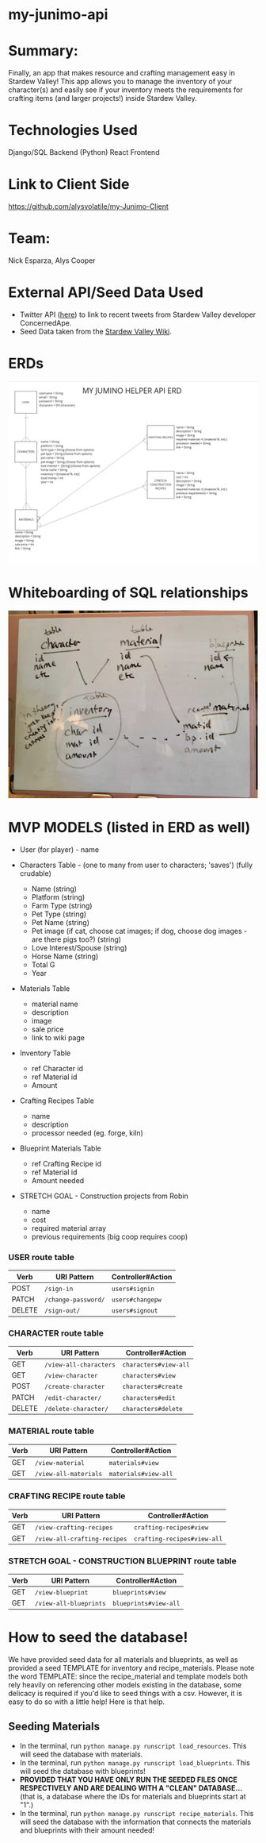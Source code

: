# my-junimo-api

# Summary: 
Finally, an app that makes resource and crafting management easy in Stardew Valley! This app allows you to manage the inventory of your character(s) and easily see if your inventory meets the requirements for crafting items (and larger projects!) inside Stardew Valley.

# Technologies Used
Django/SQL Backend (Python)
React Frontend

# Link to Client Side
https://github.com/alysvolatile/my-Junimo-Client

# Team:
Nick Esparza, Alys Cooper

# External API/Seed Data Used
* Twitter API (<a href='https://developer.twitter.com/en/products/twitter-api'>here</a>) to link to recent tweets from Stardew Valley developer ConcernedApe.
* Seed Data taken from the <a href='https://stardewvalleywiki.com/'>Stardew Valley Wiki</a>.

# ERDs
<img src='./my-junimo-helper-erd.png' max-width='800px'/>

# Whiteboarding of SQL relationships
<img src='./Images/SQL_relationship_diagram.jpg' max-width='800px'/>

# MVP MODELS (listed in ERD as well)
* User (for player) - name
* Characters Table - (one to many from user to characters; 'saves') (fully crudable) 
    - Name (string)
    - Platform (string)
    - Farm Type (string)
    - Pet Type (string)
    - Pet Name (string)
    - Pet image (if cat, choose cat images; if dog, choose dog images - are there pigs too?) (string)
    - Love Interest/Spouse (string)
    - Horse Name (string)
    - Total G
    - Year 
* Materials Table
    - material name
    - description
    - image
    - sale price
    - link to wiki page
* Inventory Table
    - ref Character id
    - ref Material id
    - Amount 
* Crafting Recipes Table
    - name
    - description
    - processor needed (eg. forge, kiln)
* Blueprint Materials Table
    - ref Crafting Recipe id
    - ref Material id
    - Amount needed


* STRETCH GOAL - Construction projects from Robin 
    - name
    - cost
    - required material array
    - previous requirements (big coop requires coop)

### USER route table

| Verb   | URI Pattern            | Controller#Action |
|--------|------------------------|-------------------|
| POST   | `/sign-in`             | `users#signin`    |
| PATCH  | `/change-password/`    | `users#changepw`  |
| DELETE | `/sign-out/`           | `users#signout`   |

### CHARACTER route table

| Verb   | URI Pattern            | Controller#Action |
|--------|------------------------|-------------------|
| GET    | `/view-all-characters` | `characters#view-all`   |
| GET    | `/view-character`        | `characters#view`   |
| POST   | `/create-character`      | `characters#create`    |
| PATCH  | `/edit-character/`       | `characters#edit`  |
| DELETE | `/delete-character/`     | `characters#delete`   |

### MATERIAL route table

| Verb   | URI Pattern            | Controller#Action |
|--------|------------------------|-------------------|
| GET    | `/view-material`        | `materials#view`   |
| GET    | `/view-all-materials`        | `materials#view-all`   |

### CRAFTING RECIPE route table

| Verb   | URI Pattern            | Controller#Action |
|--------|------------------------|-------------------|
| GET    | `/view-crafting-recipes`        | `crafting-recipes#view`   |
| GET    | `/view-all-crafting-recipes`        | `crafting-recipes#view-all`   |

### STRETCH GOAL - CONSTRUCTION BLUEPRINT route table

| Verb   | URI Pattern            | Controller#Action |
|--------|------------------------|-------------------|
| GET    | `/view-blueprint`        | `blueprints#view`   |
| GET    | `/view-all-blueprints`        | `blueprints#view-all`   |

# How to seed the database!

We have provided seed data for all materials and blueprints, as well as provided a seed TEMPLATE for inventory and recipe_materials. Please note the word TEMPLATE: since the recipe_material and template models both rely heavily on referencing other models existing in the database, some delicacy is required if you'd like to seed things with a csv. However, it is easy to do so with a little help! Here is that help.

## Seeding Materials
* In the terminal, run ```python manage.py runscript load_resources```. This will seed the database with materials.
* In the terminal, run ```python manage.py runscript load_blueprints```. This will seed the database with blueprints!
* <strong>PROVIDED THAT YOU HAVE ONLY RUN THE SEEDED FILES ONCE RESPECTIVELY AND ARE DEALING WITH A "CLEAN" DATABASE...</strong> (that is, a database where the IDs for materials and blueprints start at "1".)
* In the terminal, run ```python manage.py runscript recipe_materials```. This will seed the database with the information that connects the materials and blueprints with their amount needed!